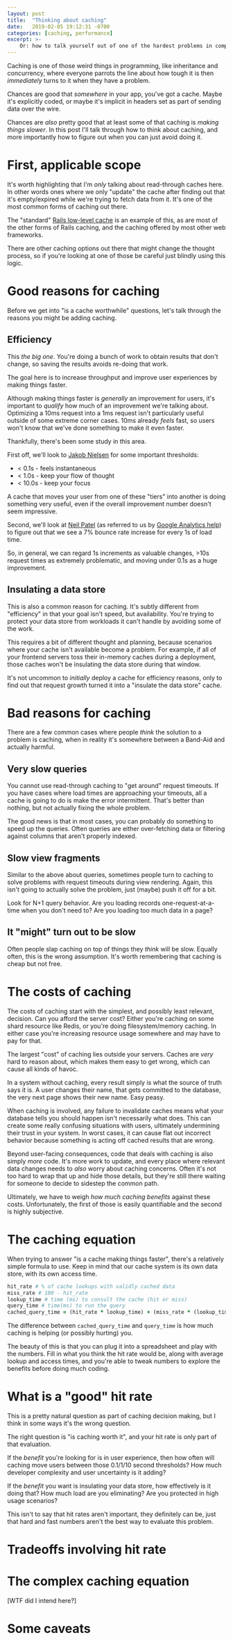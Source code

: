 ```yaml
---
layout: post
title:  "Thinking about caching"
date:   2019-02-05 19:12:31 -0700
categories: [caching, performance]
excerpt: >-
    Or: how to talk yourself out of one of the hardest problems in computers
---
```


Caching is one of those weird things in programming, like inheritance and concurrency, where everyone parrots the line about how tough it is then *immediately* turns to it when they have a problem.

Chances are good that *somewhere* in your app, you've got a cache. Maybe it's explicitly coded, or maybe it's implicit in headers set as part of sending data over the wire.

Chances are *also* pretty good that at least some of that caching is *making things slower*. In this post I'll talk through how to think about caching, and more importantly how to figure out when you can just avoid doing it.

# First, applicable scope
It's worth highlighting that I'm *only* talking about read-through caches here. In other words ones where we only "update" the cache after finding out that it's empty/expired while we're trying to fetch data from it. It's one of the most common forms of caching out there.

The "standard" [Rails low-level cache](https://guides.rubyonrails.org/caching_with_rails.html#low-level-caching) is an example of this, as are most of the other forms of Rails caching, and the caching offered by most other web frameworks.

There are other caching options out there that might change the thought process, so if you're looking at one of those be careful just blindly using this logic.

# Good reasons for caching
Before we get into "is a cache worthwhile" questions, let's talk through the reasons you might be adding caching.

## Efficiency
This *the big one*. You're doing a bunch of work to obtain results that don't change, so saving the results avoids re-doing that work.

The goal here is to increase throughput and improve user experiences by making things faster.

Although making things faster is *generally* an improvement for users, it's important to *qualify* how much of an improvement we're talking about. Optimizing a 10ms request into a 1ms request isn't particularly useful outside of some extreme corner cases. 10ms already *feels* fast, so users won't know that we've done something to make it even faster.

Thankfully, there's been some study in this area.

First off, we'll look to [Jakob Nielsen](https://www.nngroup.com/articles/response-times-3-important-limits/) for some important thresholds:

* < 0.1s - feels instantaneous
* < 1.0s - keep your flow of thought
* < 10.0s - keep your focus

A cache that moves your user from one of these "tiers" into another is doing something very useful, even if the overall improvement number doesn't seem impressive.

Second, we'll look at [Neil Patel](https://neilpatel.com/blog/loading-time/) (as referred to us by [Google Analytics help](https://support.google.com/analytics/answer/4589209?hl=en)) to figure out that we see a 7% bounce rate increase for every 1s of load time.

So, in general, we can regard 1s increments as valuable changes, >10s request times as extremely problematic, and moving under 0.1s as a huge improvement.

## Insulating a data store
This is also a common reason for caching. It's subtly different from "efficiency" in that your goal isn't speed, but availability. You're trying to protect your data store from workloads it can't handle by avoiding some of the work.

This requires a bit of different thought and planning, because scenarios where your cache isn't available become a problem. For example, if all of your frontend servers toss their in-memory caches during a deployment, those caches won't be insulating the data store during that window.

It's not uncommon to *initially* deploy a cache for efficiency reasons, only to find out that request growth turned it into a "insulate the data store" cache.

# Bad reasons for caching
There are a few common cases where people *think* the solution to a problem is caching, when in reality it's somewhere between a Band-Aid and actually harmful.

## Very slow queries
You cannot use read-through caching to "get around" request timeouts. If you have cases where load times are approaching your timeouts, all a cache is going to do is make the error intermittent. That's better than nothing, but not actually fixing the whole problem.

The good news is that in most cases, you can probably do something to speed up the queries. Often queries are either over-fetching data or filtering against columns that aren't properly indexed.

## Slow view fragments
Similar to the above about queries, sometimes people turn to caching to solve problems with request timeouts during view rendering. Again, this isn't going to actually solve the problem, just (maybe) push it off for a bit.

Look for N+1 query behavior. Are you loading records one-request-at-a-time when you don't need to? Are you loading too much data in a page?

## It "might" turn out to be slow
Often people slap caching on top of things they *think* will be slow. Equally often, this is the wrong assumption. It's worth remembering that caching is cheap but not free.

# The costs of caching
The costs of caching start with the simplest, and possibly least relevant, decision. Can you afford the server cost? Either you're caching on some shard resource like Redis, or you're doing filesystem/memory caching. In either case you're increasing resource usage somewhere and may have to pay for that.

The largest "cost" of caching lies outside your servers. Caches are *very* hard to reason about, which makes them easy to get wrong, which can cause all kinds of havoc.

In a system without caching, every result simply is what the source of truth says it is. A user changes their name, that gets committed to the database, the very next page shows their new name. Easy peasy.

When caching is involved, any failure to invalidate caches means what your database tells you should happen isn't necessarily what does. This can create some really confusing situations with users, ultimately undermining their trust in your system. In worst cases, it can cause flat out incorrect behavior because something is acting off cached results that are wrong.

Beyond user-facing consequences, code that deals with caching is also simply *more* code. It's more work to update, and every place where relevant data changes needs to *also* worry about caching concerns. Often it's not too hard to wrap that up and hide those details, but they're still there waiting for someone to decide to sidestep the common path.

Ultimately, we have to weigh *how much caching benefits* against these costs. Unfortunately, the first of those is easily quantifiable and the second is highly subjective.

# The caching equation
When trying to answer "is a cache making things faster", there's a relatively simple formula to use. Keep in mind that our cache system is its own data store, with its own access time.

```ruby
hit_rate # % of cache lookups with validly cached data
miss_rate # 100 - hit_rate
lookup_time # time (ms) to consult the cache (hit or miss)
query_time # time(ms) to run the query
cached_query_time = (hit_rate * lookup_time) + (miss_rate * (lookup_time + query_time))
```

The difference between `cached_query_time` and `query_time` is how much caching is helping (or possibly hurting) you.

The beauty of this is that you can plug it into a spreadsheet and play with the numbers. Fill in what you think the hit rate would be, along with average lookup and access times, and you're able to tweak numbers to explore the benefits before doing much coding.

# What is a "good" hit rate
This is a pretty natural question as part of caching decision making, but I think in some ways it's the wrong question.

The right question is "is caching worth it", and your hit rate is only part of that evaluation.

If the *benefit* you're looking for is in user experience, then how often will caching move users between those 0.1/1/10 second thresholds? How much developer complexity and user uncertainty is it adding?

If the *benefit* you want is insulating your data store, how effectively is it doing that? How much load are you eliminating? Are you protected in high usage scenarios?

This isn't to say that hit rates aren't important, they definitely can be, just that hard and fast numbers aren't the best way to evaluate this problem.

# Tradeoffs involving hit rate


# The complex caching equation
[WTF did I intend here?]

# Some caveats
